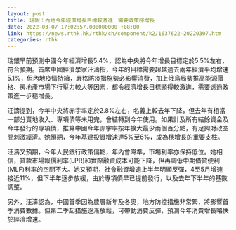 ```yaml
---
layout: post
title: 瑞銀：內地今年經濟增長目標較激進　需要政策穩增長
date: 2022-03-07 17:02:57.000000000 +08:00
link: https://news.rthk.hk/rthk/ch/component/k2/1637622-20220307.htm
categories: rthk
---
```


瑞銀早前預測中國今年經濟增長5.4%，認為中央將今年增長目標定於5.5%左右，符合預期。首席中國經濟學家汪濤指，今年的目標需要超越過去兩年經濟平均增速5.1%，但內地疫情持續，嚴格防疫措施勢必影響消費，加上俄烏局勢推高能源價格、房地產市場下行壓力較大等因素，都令經濟增長目標顯得較激進，需要透過政策進一步穩增長。

汪濤提到，今年中央將赤字率定於2.8%左右，名義上較去年下降，但去年有相當一部分賣地收入、專項債等未用完，會結轉到今年使用。如果計及所有結餘資金及今年發行的專項債，推算中國今年赤字率按年擴大最少兩個百分點，有足夠財政空間刺激經濟。她預期，今年基建投資增速達5%至6%，成為穩增長的重要支柱。

汪濤又預期，今年人民銀行政策偏鬆，年內會降準，市場利率亦保持低位。她相信，貸款市場報價利率(LPR)和實際融資成本可能下降，但再調低中期借貸便利(MLF)利率的空間不大。她又預期，社會融資增速上半年明顯反彈，4至5月增速接近11%，但下半年逐步放緩，由於專項債早已提前發行，以及去年下半年的基數調整。

另外，汪濤認為，中國首季因為農曆新年及冬奧，地方防控措施非常緊，將影響首季消費數據。但第二季起措施逐漸放鬆，可帶動消費反彈，預測今年消費增長略快於經濟增速。
